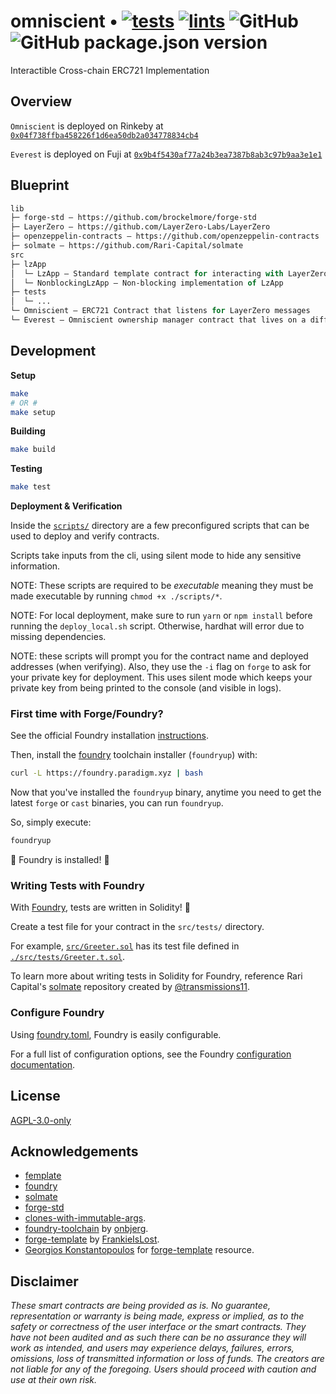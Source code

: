# omniscient • [![tests](https://github.com/zksoju/omniscient/actions/workflows/tests.yml/badge.svg)](https://github.com/zksoju/omniscient/actions/workflows/tests.yml) [![lints](https://github.com/zksoju/omniscient/actions/workflows/lints.yml/badge.svg)](https://github.com/zksoju/omniscient/actions/workflows/lints.yml) ![GitHub](https://img.shields.io/github/license/zksoju/omniscient) ![GitHub package.json version](https://img.shields.io/github/package-json/v/zksoju/omniscient)

Interactible Cross-chain ERC721 Implementation

## Overview

`Omniscient` is deployed on Rinkeby at [`0x04f738ffba458226f1d6ea50db2a034778834cb4`](https://rinkeby.etherscan.io/address/0x04f738ffba458226f1d6ea50db2a034778834cb4)

`Everest` is deployed on Fuji at [`0x9b4f5430af77a24b3ea7387b8ab3c97b9aa3e1e1`](https://testnet.snowtrace.io/address/0x9b4f5430af77a24b3ea7387b8ab3c97b9aa3e1e1)

## Blueprint

```ml
lib
├─ forge-std — https://github.com/brockelmore/forge-std
├─ LayerZero — https://github.com/LayerZero-Labs/LayerZero
├─ openzeppelin-contracts — https://github.com/openzeppelin-contracts
├─ solmate — https://github.com/Rari-Capital/solmate
src
├─ lzApp
│  └─ LzApp — Standard template contract for interacting with LayerZero messaging protocol
│  └─ NonblockingLzApp — Non-blocking implementation of LzApp
├─ tests
│  └─ ...
└─ Omniscient — ERC721 Contract that listens for LayerZero messages
└─ Everest — Omniscient ownership manager contract that lives on a different chain
```

## Development

**Setup**

```bash
make
# OR #
make setup
```

**Building**

```bash
make build
```

**Testing**

```bash
make test
```

**Deployment & Verification**

Inside the [`scripts/`](./scripts/) directory are a few preconfigured scripts that can be used to deploy and verify contracts.

Scripts take inputs from the cli, using silent mode to hide any sensitive information.

NOTE: These scripts are required to be _executable_ meaning they must be made executable by running `chmod +x ./scripts/*`.

NOTE: For local deployment, make sure to run `yarn` or `npm install` before running the `deploy_local.sh` script. Otherwise, hardhat will error due to missing dependencies.

NOTE: these scripts will prompt you for the contract name and deployed addresses (when verifying). Also, they use the `-i` flag on `forge` to ask for your private key for deployment. This uses silent mode which keeps your private key from being printed to the console (and visible in logs).

### First time with Forge/Foundry?

See the official Foundry installation [instructions](https://github.com/gakonst/foundry/blob/master/README.md#installation).

Then, install the [foundry](https://github.com/gakonst/foundry) toolchain installer (`foundryup`) with:

```bash
curl -L https://foundry.paradigm.xyz | bash
```

Now that you've installed the `foundryup` binary,
anytime you need to get the latest `forge` or `cast` binaries,
you can run `foundryup`.

So, simply execute:

```bash
foundryup
```

🎉 Foundry is installed! 🎉

### Writing Tests with Foundry

With [Foundry](https://gakonst.xyz), tests are written in Solidity! 🥳

Create a test file for your contract in the `src/tests/` directory.

For example, [`src/Greeter.sol`](./src/Greeter.sol) has its test file defined in [`./src/tests/Greeter.t.sol`](./src/tests/Greeter.t.sol).

To learn more about writing tests in Solidity for Foundry, reference Rari Capital's [solmate](https://github.com/Rari-Capital/solmate/tree/main/src/test) repository created by [@transmissions11](https://twitter.com/transmissions11).

### Configure Foundry

Using [foundry.toml](./foundry.toml), Foundry is easily configurable.

For a full list of configuration options, see the Foundry [configuration documentation](https://github.com/gakonst/foundry/blob/master/config/README.md#all-options).

## License

[AGPL-3.0-only](https://github.com/abigger87/femplate/blob/master/LICENSE)

## Acknowledgements

-   [femplate](https://github.com/abigger87/femplate)
-   [foundry](https://github.com/gakonst/foundry)
-   [solmate](https://github.com/Rari-Capital/solmate)
-   [forge-std](https://github.com/brockelmore/forge-std)
-   [clones-with-immutable-args](https://github.com/wighawag/clones-with-immutable-args).
-   [foundry-toolchain](https://github.com/onbjerg/foundry-toolchain) by [onbjerg](https://github.com/onbjerg).
-   [forge-template](https://github.com/FrankieIsLost/forge-template) by [FrankieIsLost](https://github.com/FrankieIsLost).
-   [Georgios Konstantopoulos](https://github.com/gakonst) for [forge-template](https://github.com/gakonst/forge-template) resource.

## Disclaimer

_These smart contracts are being provided as is. No guarantee, representation or warranty is being made, express or implied, as to the safety or correctness of the user interface or the smart contracts. They have not been audited and as such there can be no assurance they will work as intended, and users may experience delays, failures, errors, omissions, loss of transmitted information or loss of funds. The creators are not liable for any of the foregoing. Users should proceed with caution and use at their own risk._

